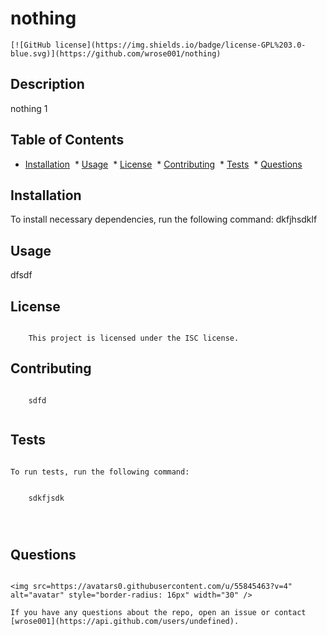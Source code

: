# nothing
    [![GitHub license](https://img.shields.io/badge/license-GPL%203.0-blue.svg)](https://github.com/wrose001/nothing)

## Description
nothing 1
    ​
## Table of Contents  ​
* [Installation](#installation)
        ​
        * [Usage](#usage)
        ​
        * [License](#license)
        ​
        * [Contributing](#contributing)
        ​
        * [Tests](#tests)
        ​
        * [Questions](#questions)
    ​
## Installation​
To install necessary dependencies, run the following command:
dkfjhsdklf
## Usage
dfsdf
## License
    ​
        This project is licensed under the ISC license.
      
## Contributing
    ​
        sdfd
    ​
## Tests
    ​
    To run tests, run the following command:
    ​

        sdkfjsdk


        ​
## Questions
    ​
    <img src=https://avatars0.githubusercontent.com/u/55845463?v=4" alt="avatar" style="border-radius: 16px" width="30" />
    ​
    If you have any questions about the repo, open an issue or contact [wrose001](https://api.github.com/users/undefined).
    
    